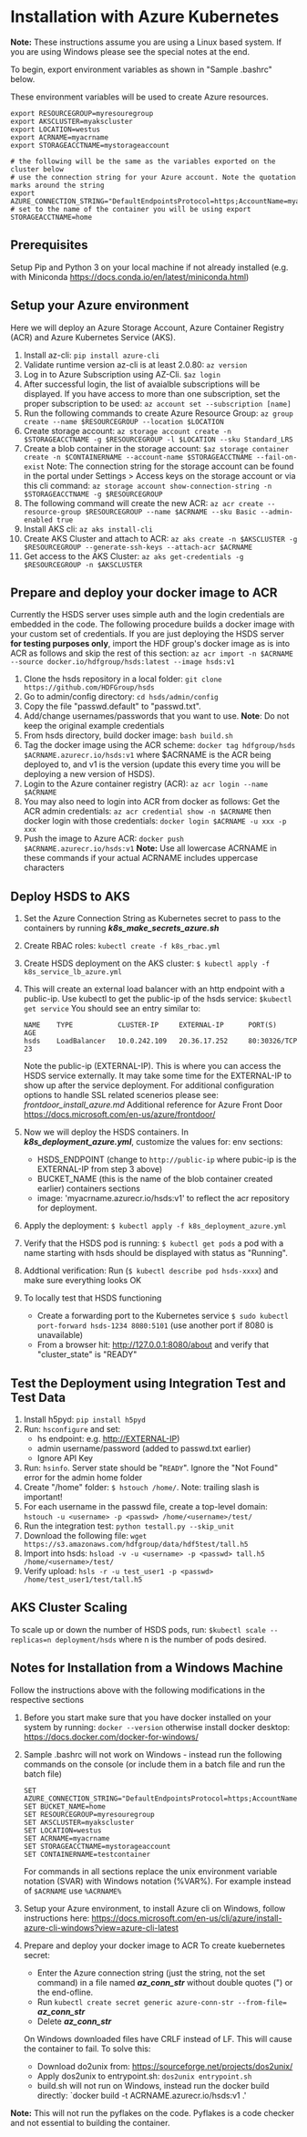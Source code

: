 Installation with Azure Kubernetes
==================================

**Note:** These instructions assume you are using a Linux based system. If you are using Windows please see the special notes at the end.

To begin, export environment variables as shown in "Sample .bashrc" below.

These environment variables will be used to create Azure resources.

    export RESOURCEGROUP=myresouregroup
    export AKSCLUSTER=myakscluster
    export LOCATION=westus
    export ACRNAME=myacrname
    export STORAGEACCTNAME=mystorageaccount

    # the following will be the same as the variables exported on the cluster below
    # use the connection string for your Azure account. Note the quotation marks around the string
    export AZURE_CONNECTION_STRING="DefaultEndpointsProtocol=https;AccountName=myacct;AccountKey=GZJxxxOPnw==;EndpointSuffix=core.windows.net"
    # set to the name of the container you will be using export STORAGEACCTNAME=home

Prerequisites
-------------

Setup Pip and Python 3 on your local machine if not already installed (e.g. with Miniconda <https://docs.conda.io/en/latest/miniconda.html>)

Setup your Azure environment
----------------------------

Here we will deploy an Azure Storage Account, Azure Container Registry (ACR) and Azure Kubernetes Service (AKS).

1. Install az-cli: `pip install azure-cli`
2. Validate runtime version az-cli is at least 2.0.80: `az version`
3. Log in to Azure Subscription using AZ-Cli. `$az login`
4. After successful login, the list of avaialble subscriptions will be displayed. If you have access to more than one subscription, set the proper subscription to be used: `az account set --subscription [name]`
5. Run the following commands to create Azure Resource Group: `az group create --name $RESOURCEGROUP --location $LOCATION`
6. Create storage account: `az storage account create -n $STORAGEACCTNAME -g $RESOURCEGROUP -l $LOCATION --sku Standard_LRS`
7. Create a blob container in the storage account: `$az storage container create -n $CONTAINERNAME --account-name $STORAGEACCTNAME --fail-on-exist`
Note: The connection string for the storage account can be found in the portal under Settings > Access keys on the storage account or via this cli command: `az storage account show-connection-string -n $STORAGEACCTNAME -g $RESOURCEGROUP`
8. The following command will create the new ACR: `az acr create --resource-group $RESOURCEGROUP --name $ACRNAME --sku Basic --admin-enabled true`
9. Install AKS cli: `az aks install-cli`
10. Create AKS Cluster and attach to ACR: `az aks create -n $AKSCLUSTER -g $RESOURCEGROUP --generate-ssh-keys --attach-acr $ACRNAME`
11. Get access to the AKS Cluster: `az aks get-credentials -g $RESOURCEGROUP -n $AKSCLUSTER`

Prepare and deploy your docker image to ACR
-------------------------------------------

Currently the HSDS server uses simple auth and the login credentials are embedded in the code. The following procedure builds a docker image with your custom set of credentials. If you are just deploying the HSDS server **for testing purposes only**, import the HDF group's docker image as is into ACR as follows and skip the rest of this section: `az acr import -n $ACRNAME --source docker.io/hdfgroup/hsds:latest --image hsds:v1`

1. Clone the hsds repository in a local folder: `git clone https://github.com/HDFGroup/hsds`
2. Go to admin/config directory: `cd hsds/admin/config`
3. Copy the file "passwd.default" to "passwd.txt".
4. Add/change usernames/passwords that you want to use. **Note**: Do not keep the original example credentials
5. From hsds directory, build docker image: `bash build.sh`
6. Tag the docker image using the ACR scheme: `docker tag hdfgroup/hsds $ACRNAME.azurecr.io/hsds:v1` where $ACRNAME is the ACR being deployed to, and v1 is the version (update this every time you will be deploying a new version of HSDS).
7. Login to the Azure container registry (ACR): `az acr login --name $ACRNAME`
8. You may also need to login into ACR from docker as follows: Get the ACR admin credentials: `az acr credential show -n $ACRNAME` then docker login with those credentials: `docker login $ACRNAME -u xxx -p xxx`
9. Push the image to Azure ACR: `docker push $ACRNAME.azurecr.io/hsds:v1`
  **Note:** Use all lowercase ACRNAME in these commands if your actual ACRNAME includes uppercase characters

Deploy HSDS to AKS
------------------

1. Set the Azure Connection String as Kubernetes secret to pass to the containers by running ***k8s_make_secrets_azure.sh***
2. Create RBAC roles: `kubectl create -f k8s_rbac.yml`
3. Create HSDS deployment on the AKS cluster: `$ kubectl apply -f k8s_service_lb_azure.yml`
4. This will create an external load balancer with an http endpoint with a public-ip. 
   Use kubectl to get the public-ip of the hsds service: `$kubectl get service` 
   You should see an entry similar to:

       NAME    TYPE           CLUSTER-IP     EXTERNAL-IP      PORT(S)        AGE
       hsds    LoadBalancer   10.0.242.109   20.36.17.252     80:30326/TCP   23

   Note the public-ip (EXTERNAL-IP). This is where you can access the HSDS service externally. It may take some time for the EXTERNAL-IP to show up after the service deployment.  For additional configuration options to handle SSL related scenerios please see: *frontdoor_install_azure.md*
   Additional reference for Azure Front Door <https://docs.microsoft.com/en-us/azure/frontdoor/>
5. Now we will deploy the HSDS containers. In ***k8s_deployment_azure.yml***, customize the values for:
   env sections:
    * HSDS_ENDPOINT (change to `http://public-ip` where pubic-ip is the EXTERNAL-IP from step 3 above)
    * BUCKET_NAME (this is the name of the blob container created earlier)
   containers sections
    * image: 'myacrname.azurecr.io/hsds:v1' to reflect the acr repository for deployment.
6. Apply the deployment: `$ kubectl apply -f k8s_deployment_azure.yml`
7. Verify that the HSDS pod is running: `$ kubectl get pods`  a pod with a name starting with hsds should be displayed with status as "Running".
8. Addtional verification: Run (`$ kubectl describe pod hsds-xxxx`) and make sure everything looks OK
9. To locally test that HSDS functioning
    * Create a forwarding port to the Kubernetes service `$ sudo kubectl port-forward hsds-1234 8080:5101` (use another port if 8080 is unavailable)
    * From a browser hit: <http://127.0.0.1:8080/about> and verify that "cluster_state" is "READY"

Test the Deployment using Integration Test and Test Data
--------------------------------------------------------

1. Install h5pyd: `pip install h5pyd`
2. Run: `hsconfigure` and set:
    * hs endpoint: e.g. <http://EXTERNAL-IP>)
    * admin username/password (added to passwd.txt earlier)
    * Ignore API Key
3. Run: `hsinfo`.  Server state should be "`READY`".  Ignore the "Not Found" error for the admin home folder
4. Create "/home" folder: `$ hstouch /home/`.  Note: trailing slash is important!
5. For each username in the passwd file, create a top-level domain: `hstouch -u <username> -p <passwd> /home/<username>/test/`
6. Run the integration test: `python testall.py --skip_unit`
7. Download the following file: `wget https://s3.amazonaws.com/hdfgroup/data/hdf5test/tall.h5`
8. Import into hsds: `hsload -v -u <username> -p <passwd> tall.h5 /home/<username>/test/`
9. Verify upload: `hsls -r -u test_user1 -p <passwd> /home/test_user1/test/tall.h5`

AKS Cluster Scaling
-------------------

To scale up or down the number of HSDS pods, run:
`$kubectl scale --replicas=n deployment/hsds` where n is the number of pods desired.

Notes for Installation from a Windows Machine
---------------------------------------------

Follow the instructions above with the following modifications in the respective sections

1. Before you start make sure that you have docker installed on your system by running: `docker --version` otherwise install docker desktop: <https://docs.docker.com/docker-for-windows/>
2. Sample .bashrc will not work on Windows - instead run the following commands on the console (or include them in a batch file and run the batch file)

       SET AZURE_CONNECTION_STRING="DefaultEndpointsProtocol=https;AccountName=myacct;AccountKey=GZJxxxOPnw==;EndpointSuffix=core.windows.net"
       SET BUCKET_NAME=home
       SET RESOURCEGROUP=myresouregroup
       SET AKSCLUSTER=myakscluster
       SET LOCATION=westus
       SET ACRNAME=myacrname
       SET STORAGEACCTNAME=mystorageaccount
       SET CONTAINERNAME=testcontainer

   For commands in all sections replace the unix environment variable notation (SVAR) with Windows notation (%VAR%).  For example instead of `$ACRNAME` use `%ACRNAME%`
3. Setup your Azure environment, to install Azure cli on Windows, follow instructions here: <https://docs.microsoft.com/en-us/cli/azure/install-azure-cli-windows?view=azure-cli-latest>
4. Prepare and deploy your docker image to ACR
   To create kuebernetes secret:

    * Enter the Azure connection string (just the string, not the set command) in a file named ***az_conn_str*** without double quotes (") or the end-ofline.
    * Run `kubectl create secret generic azure-conn-str --from-file=` ***az_conn_str***
    * Delete ***az_conn_str***

   On Windows downloaded files have CRLF instead of LF. This will cause the container to fail. To solve this:

    * Download do2unix from: <https://sourceforge.net/projects/dos2unix/>
    * Apply dos2unix to entrypoint.sh: `dos2unix entrypoint.sh`
    * build.sh will not run on Windows, instead run the docker build directly: `docker build -t ACRNAME.azurecr.io/hsds:v1 .'

  **Note:** This will not run the pyflakes on the code. Pyflakes is a code checker and not essential to building the container.
